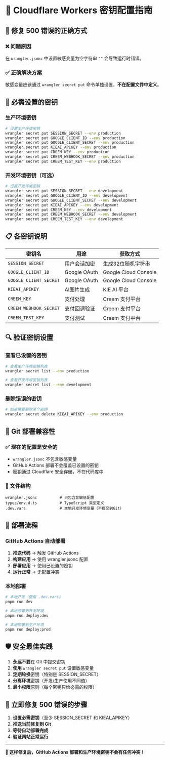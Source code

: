 # 🔐 Cloudflare Workers 密钥配置指南

## 🎯 修复 500 错误的正确方式

### ❌ 问题原因
在 `wrangler.jsonc` 中设置敏感变量为空字符串 `""` 会导致运行时错误。

### ✅ 正确解决方案
敏感变量应该通过 `wrangler secret put` 命令单独设置，**不在配置文件中定义**。

## 🔧 必需设置的密钥

### 生产环境密钥
```bash
# 设置生产环境密钥
wrangler secret put SESSION_SECRET --env production
wrangler secret put GOOGLE_CLIENT_ID --env production  
wrangler secret put GOOGLE_CLIENT_SECRET --env production
wrangler secret put KIEAI_APIKEY --env production
wrangler secret put CREEM_KEY --env production
wrangler secret put CREEM_WEBHOOK_SECRET --env production
wrangler secret put CREEM_TEST_KEY --env production
```

### 开发环境密钥（可选）
```bash
# 设置开发环境密钥
wrangler secret put SESSION_SECRET --env development
wrangler secret put GOOGLE_CLIENT_ID --env development
wrangler secret put GOOGLE_CLIENT_SECRET --env development
wrangler secret put KIEAI_APIKEY --env development
wrangler secret put CREEM_KEY --env development
wrangler secret put CREEM_WEBHOOK_SECRET --env development
wrangler secret put CREEM_TEST_KEY --env development
```

## 📋 各密钥说明

| 密钥名 | 用途 | 获取方式 |
|--------|------|----------|
| `SESSION_SECRET` | 用户会话加密 | 生成32位随机字符串 |
| `GOOGLE_CLIENT_ID` | Google OAuth | Google Cloud Console |
| `GOOGLE_CLIENT_SECRET` | Google OAuth | Google Cloud Console |
| `KIEAI_APIKEY` | AI图片生成 | KIE AI 平台 |
| `CREEM_KEY` | 支付处理 | Creem 支付平台 |
| `CREEM_WEBHOOK_SECRET` | 支付回调验证 | Creem 支付平台 |
| `CREEM_TEST_KEY` | 支付测试 | Creem 支付平台 |

## 🔍 验证密钥设置

### 查看已设置的密钥
```bash
# 查看生产环境密钥列表
wrangler secret list --env production

# 查看开发环境密钥列表  
wrangler secret list --env development
```

### 删除错误的密钥
```bash
# 如果需要删除某个密钥
wrangler secret delete KIEAI_APIKEY --env production
```

## 🚀 Git 部署兼容性

### ✅ 现在的配置是安全的
- `wrangler.jsonc` 不包含敏感变量
- GitHub Actions 部署不会覆盖已设置的密钥
- 密钥通过 Cloudflare 安全存储，不在代码库中

### 📂 文件结构
```
wrangler.jsonc          # 只包含非敏感配置
types/env.d.ts          # TypeScript 类型定义
.dev.vars               # 本地开发环境变量（不提交到Git）
```

## 🔄 部署流程

### GitHub Actions 自动部署
1. **推送代码** → 触发 GitHub Actions
2. **构建应用** → 使用 wrangler.jsonc 配置
3. **部署应用** → 使用已设置的密钥
4. **运行正常** → 无配置冲突

### 本地部署
```bash
# 本地开发（使用 .dev.vars）
pnpm run dev

# 本地部署到开发环境
pnpm run deploy:dev

# 本地部署到生产环境  
pnpm run deploy:prod
```

## 🛡️ 安全最佳实践

1. **永远不要**在 Git 中提交密钥
2. **使用** `wrangler secret put` 设置敏感变量
3. **定期轮换**密钥（特别是 SESSION_SECRET）
4. **分离环境**密钥（开发/生产使用不同值）
5. **最小权限**原则（每个密钥只给必需的权限）

## 🎯 立即修复 500 错误的步骤

1. **设置必需密钥**（至少 SESSION_SECRET 和 KIEAI_APIKEY）
2. **推送当前修复到 Git**
3. **等待自动部署完成**
4. **验证网站正常运行**

---

**🎉 这样修复后，GitHub Actions 部署和生产环境密钥不会有任何冲突！**
